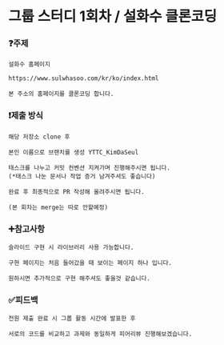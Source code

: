 # 그룹 스터디 1회차 / 설화수 클론코딩

### :question:주제

```
설화수 홈페이지 

https://www.sulwhasoo.com/kr/ko/index.html

본 주소의 홈페이지를 클론코딩 합니다. 
```

### :exclamation:제출 방식 
```
해당 저장소 clone 후 

본인 이름으로 브랜치를 생성 YTTC_KimDaSeul

태스크를 나누고 커밋 컨벤션 지켜가며 진행해주시면 됩니다.
(*태스크 나눈 문서나 작업 증거 남겨주셔도 좋습니다)

완료 후 최종적으로 PR 작성해 올려주시면 됩니다.

(본 회차는 merge는 따로 안할예정) 

```

### :heavy_plus_sign:참고사항 
```
슬라이드 구현 시 라이브러리 사용 가능합니다. 

구현 페이지는 처음 들어갔을 때 보이는 페이지 하나 입니다. 

원하시면 추가적으로 구현 해주셔도 좋을것 같습니다. 
```

### :white_check_mark:피드백 
```
전원 제출 완료 시 그룹 활동 시간에 발표한 후 

서로의 코드를 비교하고 과제와 동일하게 피어리뷰 진행해보겠습니다. 
```
